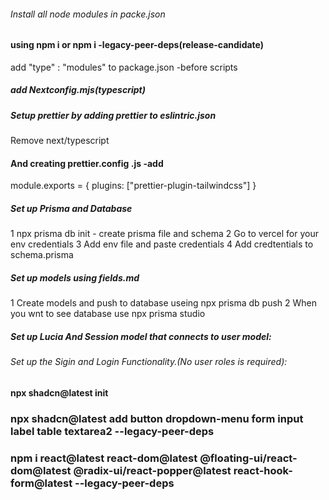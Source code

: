 ###### Install all node modules in packe.json

#### using npm i or npm i -legacy-peer-deps(release-candidate)

add "type" : "modules" to package.json -before scripts

##### add Nextconfig.mjs(typescript)

##### Setup prettier by adding prettier to eslintric.json

Remove next/typescript

#### And creating prettier.config .js -add

module.exports = {
plugins: ["prettier-plugin-tailwindcss"]
}

##### Set up Prisma and Database

1 npx prisma db init - create prisma file and schema
2 Go to vercel for your env credentials
3 Add env file and paste credentials
4 Add credtentials to schema.prisma

##### Set up models using fields.md

1 Create models and push to database useing npx prisma db push
2 When you wnt to see database use npx prisma studio

##### Set up Lucia And Session model that connects to user model:

###### Set up the Sigin and Login Functionality.(No user roles is required):

#### npx shadcn@latest init

### npx shadcn@latest add button dropdown-menu form input label table textarea2 --legacy-peer-deps

### npm i react@latest react-dom@latest @floating-ui/react-dom@latest @radix-ui/react-popper@latest react-hook-form@latest  --legacy-peer-deps
